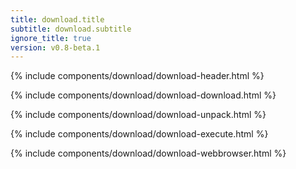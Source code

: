```yaml
---
title: download.title
subtitle: download.subtitle
ignore_title: true
version: v0.8-beta.1
---
```


{% include components/download/download-header.html %}

{% include components/download/download-download.html %}

{% include components/download/download-unpack.html %}

{% include components/download/download-execute.html %}

{% include components/download/download-webbrowser.html %}
